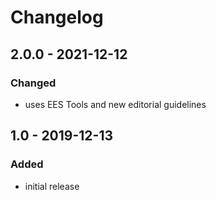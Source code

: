 # Changelog

## 2.0.0 - 2021-12-12

### Changed

- uses EES Tools and new editorial guidelines


## 1.0 - 2019-12-13

### Added

- initial release
